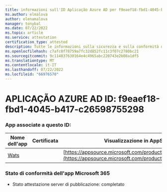 ```yaml
---
title: informazioni sull'ID Aplicação Azure AD per f9eaef18-fbd1-4045-b417-c26598755298
ms.author: elmalova
author: elenamalova
manager: tonybal
ms.date: 07/22/2022
ms.topic: article
ms.service: attestation
certification_type: attested
description: Tutte le informazioni sulla sicurezza e sulla conformità disponibili per f9eaef18-fbd1-4045-b417-c26598755298.
ms.openlocfilehash: c7afc0f78759a7fc32d852fc11c3f07c2780bc21
ms.sourcegitcommit: 9c114837630164e4c4965abc220743e2b08a1df5
ms.translationtype: MT
ms.contentlocale: it-IT
ms.lasthandoff: 07/22/2022
ms.locfileid: "66976570"
---
```

# <a name="azure-app-id-f9eaef18-fbd1-4045-b417-c26598755298"></a>APLICAÇÃO AZURE AD ID: f9eaef18-fbd1-4045-b417-c26598755298


### <a name="apps-associated-with-this-id"></a>App associate a questo ID:
| **Nome dell'app** | **Certificata** | **Visualizzazione in AppSource** |
|--------------|---------------|-----------------------|
| [Wats](../forward/WA200003597.md) |  | [https://appsource.microsoft.com/product/office/WA200003597](https://appsource.microsoft.com/product/office/WA200003597) |

### <a name="microsoft-365-app-compliance-status"></a>Stato di conformità dell'app Microsoft 365
- Stato attestazione server di pubblicazione: completato
